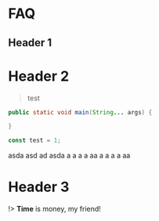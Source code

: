 # FAQ

## Header 1

# Header 2

> test

```java
public static void main(String... args) {

}
```

```javascript
const test = 1;
```

asda
asd
ad
asda
a
a
a
a
aa
a
a
a
a
aa

# Header 3

!> **Time** is money, my friend!

